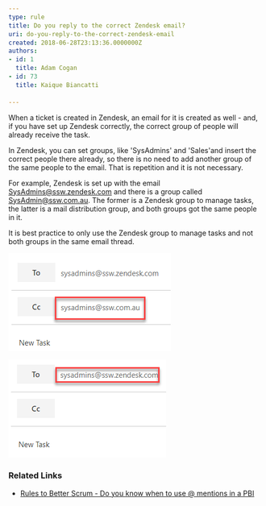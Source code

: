 ```yaml
---
type: rule
title: Do you reply to the correct Zendesk email?
uri: do-you-reply-to-the-correct-zendesk-email
created: 2018-06-28T23:13:36.0000000Z
authors:
- id: 1
  title: Adam Cogan
- id: 73
  title: Kaique Biancatti

---
```


When a ticket is created in Zendesk, an email for it is created as well - and, if you have set up Zendesk correctly, the correct group of people will already receive the task.
 
In Zendesk, you can set groups, like 'SysAdmins' and 'Sales'and insert the correct people there already, so there is no need to add another group of the same people to the email. That is repetition and it is not necessary.

For example, Zendesk is set up with the email SysAdmins@ssw.zendesk.com and there is a group called SysAdmin@ssw.com.au. The former is a Zendesk group to manage tasks, the latter is a mail distribution group, and both groups got the same people in it.

It is best practice to only use the Zendesk group to manage tasks and not both groups in the same email thread.


![Adding groups with the same people twice. They will receive it twice in their inbox](zenddddd.png)




![Add only one group, that goes to Zendesk and spread the ticket only once for everyone](zendndnd.png)



### Related Links


- [Rules to Better Scrum - Do you know when to use @ mentions in a PBI](/_layouts/15/FIXUPREDIRECT.ASPX?WebId=3dfc0e07-e23a-4cbb-aac2-e778b71166a2&TermSetId=07da3ddf-0924-4cd2-a6d4-a4809ae20160&TermId=efd6c91e-7cc5-4473-a299-9104c8fd6e0d)
